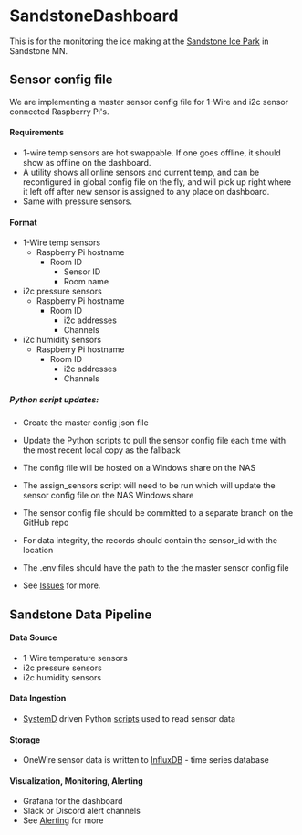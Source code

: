 # SandstoneDashboard

This is for the monitoring the ice making at the [Sandstone Ice Park](https://www.mountainproject.com/area/106915985/sandstone-ice-park) in Sandstone MN.

## Sensor config file

We are implementing a master sensor config file for 1-Wire and i2c sensor connected Raspberry Pi's.

#### Requirements

* 1-wire temp sensors are hot swappable. If one goes offline, it should show as offline on the dashboard.
* A utility shows all online sensors and current temp, and can be reconfigured in global config file on the fly, and will pick up right where it left off after new sensor is assigned to any place on dashboard.
* Same with pressure sensors.

#### Format

* 1-Wire temp sensors
    * Raspberry Pi hostname
        * Room ID
            * Sensor ID
            * Room name
* i2c pressure sensors
    * Raspberry Pi hostname
        * Room ID
            * i2c addresses
            * Channels
* i2c humidity sensors
    * Raspberry Pi hostname
        * Room ID
            * i2c addresses
            * Channels

##### Python script updates:

* Create the master config json file

* Update the Python scripts to pull the sensor config file each time with the most recent local copy as the fallback

* The config file will be hosted on a Windows share on the NAS

* The assign_sensors script will need to be run which will update the sensor config file on the NAS Windows share

* The sensor config file should be committed to a separate branch on the GitHub repo

* For data integrity, the records should contain the sensor_id with the location

* The .env files should have the path to the the master sensor config file

* See [Issues](issues.md) for more.


## Sandstone Data Pipeline

#### Data Source

* 1-Wire temperature sensors
* i2c pressure sensors
* i2c humidity sensors

#### Data Ingestion

* [SystemD](systemd) driven Python [scripts](src) used to read sensor data

#### Storage

* OneWire sensor data is written to [InfluxDB](influxdb.md) - time series database

#### Visualization, Monitoring, Alerting

* Grafana for the dashboard
* Slack or Discord alert channels
* See [Alerting](alerting.md) for more
